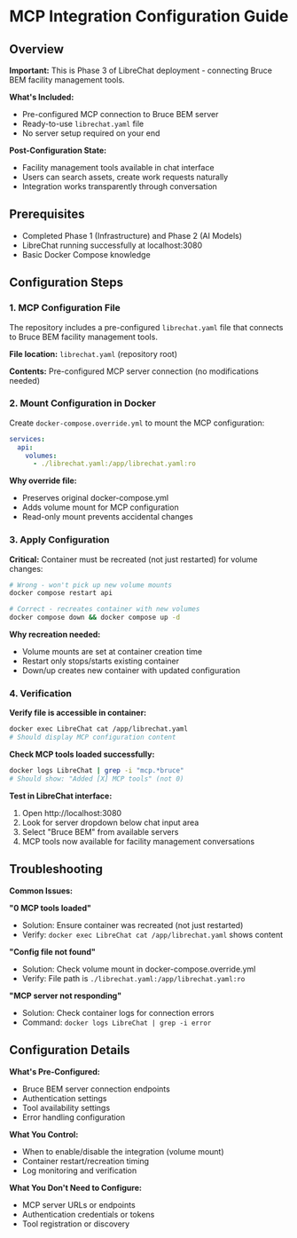 # MCP Integration Configuration Guide

## Overview

**Important:** This is Phase 3 of LibreChat deployment - connecting Bruce BEM facility management tools.

**What's Included:**
- Pre-configured MCP connection to Bruce BEM server
- Ready-to-use `librechat.yaml` file 
- No server setup required on your end

**Post-Configuration State:**
- Facility management tools available in chat interface
- Users can search assets, create work requests naturally
- Integration works transparently through conversation

## Prerequisites

- Completed Phase 1 (Infrastructure) and Phase 2 (AI Models)
- LibreChat running successfully at localhost:3080
- Basic Docker Compose knowledge

## Configuration Steps

### 1. MCP Configuration File

The repository includes a pre-configured `librechat.yaml` file that connects to Bruce BEM facility management tools.

**File location:** `librechat.yaml` (repository root)

**Contents:** Pre-configured MCP server connection (no modifications needed)

### 2. Mount Configuration in Docker

Create `docker-compose.override.yml` to mount the MCP configuration:

```yaml
services:
  api:
    volumes:
      - ./librechat.yaml:/app/librechat.yaml:ro
```

**Why override file:**
- Preserves original docker-compose.yml 
- Adds volume mount for MCP configuration
- Read-only mount prevents accidental changes

### 3. Apply Configuration

**Critical:** Container must be recreated (not just restarted) for volume changes:

```bash
# Wrong - won't pick up new volume mounts
docker compose restart api  

# Correct - recreates container with new volumes
docker compose down && docker compose up -d
```

**Why recreation needed:**
- Volume mounts are set at container creation time
- Restart only stops/starts existing container
- Down/up creates new container with updated configuration

### 4. Verification

**Verify file is accessible in container:**
```bash
docker exec LibreChat cat /app/librechat.yaml
# Should display MCP configuration content
```

**Check MCP tools loaded successfully:**
```bash
docker logs LibreChat | grep -i "mcp.*bruce"
# Should show: "Added [X] MCP tools" (not 0)
```

**Test in LibreChat interface:**
1. Open http://localhost:3080
2. Look for server dropdown below chat input area
3. Select "Bruce BEM" from available servers
4. MCP tools now available for facility management conversations

## Troubleshooting

**Common Issues:**

**"0 MCP tools loaded"**
- Solution: Ensure container was recreated (not just restarted)
- Verify: `docker exec LibreChat cat /app/librechat.yaml` shows content

**"Config file not found"**
- Solution: Check volume mount in docker-compose.override.yml
- Verify: File path is `./librechat.yaml:/app/librechat.yaml:ro`

**"MCP server not responding"**  
- Solution: Check container logs for connection errors
- Command: `docker logs LibreChat | grep -i error`

## Configuration Details

**What's Pre-Configured:**
- Bruce BEM server connection endpoints
- Authentication settings
- Tool availability settings
- Error handling configuration

**What You Control:**
- When to enable/disable the integration (volume mount)
- Container restart/recreation timing
- Log monitoring and verification

**What You Don't Need to Configure:**
- MCP server URLs or endpoints
- Authentication credentials or tokens  
- Tool registration or discovery